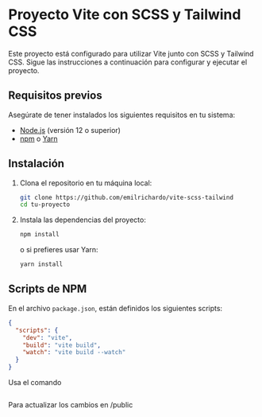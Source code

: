 # Proyecto Vite con SCSS y Tailwind CSS

Este proyecto está configurado para utilizar Vite junto con SCSS y Tailwind CSS. Sigue las instrucciones a continuación para configurar y ejecutar el proyecto.

## Requisitos previos

Asegúrate de tener instalados los siguientes requisitos en tu sistema:

- [Node.js](https://nodejs.org/) (versión 12 o superior)
- [npm](https://www.npmjs.com/) o [Yarn](https://yarnpkg.com/)

## Instalación

1. Clona el repositorio en tu máquina local:

   ```sh
   git clone https://github.com/emilrichardo/vite-scss-tailwind
   cd tu-proyecto
   ```

2. Instala las dependencias del proyecto:
   ```sh
   npm install
   ```
   o si prefieres usar Yarn:
   ```sh
   yarn install
   ```

## Scripts de NPM

En el archivo `package.json`, están definidos los siguientes scripts:

```json
{
  "scripts": {
    "dev": "vite",
    "build": "vite build",
    "watch": "vite build --watch"
  }
}
```

Usa el comando

```npm run watch

```

Para actualizar los cambios en /public
